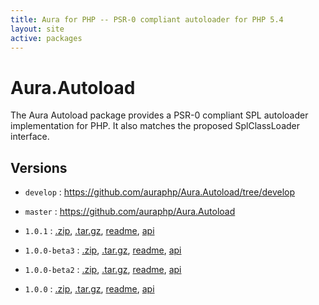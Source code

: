 ```yaml
---
title: Aura for PHP -- PSR-0 compliant autoloader for PHP 5.4
layout: site
active: packages
---
```


Aura.Autoload
=============

The Aura Autoload package provides a PSR-0 compliant SPL autoloader
implementation for PHP. It also matches the proposed SplClassLoader interface.

[PSR-0]: https://github.com/php-fig/fig-standards/blob/master/accepted/PSR-0.md
[SplClassLoader]: https://wiki.php.net/rfc/splclassloader

Versions
--------

- `develop` : <https://github.com/auraphp/Aura.Autoload/tree/develop>

- `master` : <https://github.com/auraphp/Aura.Autoload>

- `1.0.1` : [.zip](https://github.com/auraphp/Aura.Autoload/zipball/1.0.1), [.tar.gz](https://github.com/auraphp/Aura.Autoload/tarball/1.0.1), [readme](1.0.1/), [api](1.0.1/api/)

- `1.0.0-beta3` : [.zip](https://github.com/auraphp/Aura.Autoload/zipball/1.0.0-beta3), [.tar.gz](https://github.com/auraphp/Aura.Autoload/tarball/1.0.0-beta3), [readme](1.0.0-beta3/), [api](1.0.0-beta3/api/)

- `1.0.0-beta2` : [.zip](https://github.com/auraphp/Aura.Autoload/zipball/1.0.0-beta2), [.tar.gz](https://github.com/auraphp/Aura.Autoload/tarball/1.0.0-beta2), [readme](1.0.0-beta2/), [api](1.0.0-beta2/api/)

- `1.0.0` : [.zip](https://github.com/auraphp/Aura.Autoload/zipball/1.0.0), [.tar.gz](https://github.com/auraphp/Aura.Autoload/tarball/1.0.0), [readme](1.0.0/), [api](1.0.0/api/)

